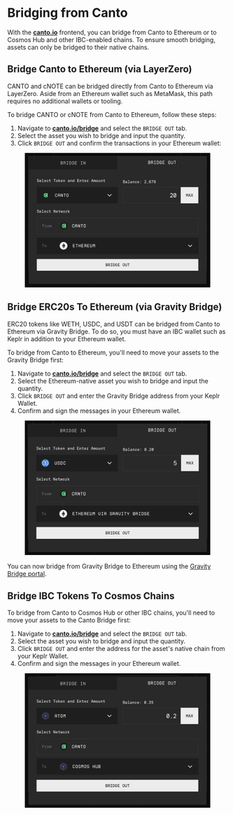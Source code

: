 # Bridging from Canto

With the [**canto.io**](https://canto.io/bridge) frontend, you can bridge from Canto to Ethereum or to Cosmos Hub and other IBC-enabled chains. To ensure smooth bridging, assets can only be bridged to their native chains.

## Bridge Canto to Ethereum (via LayerZero) <a href="#to-ethereum" id="to-ethereum"></a>

CANTO and cNOTE can be bridged directly from Canto to Ethereum via LayerZero. Aside from an Ethereum wallet such as MetaMask, this path requires no additional wallets or tooling.

To bridge CANTO or cNOTE from Canto to Ethereum, follow these steps:

1. Navigate to [**canto.io/bridge**](https://canto.io/bridge) and select the `BRIDGE OUT` tab.
2. Select the asset you wish to bridge and input the quantity.
3. Click `BRIDGE OUT` and confirm the transactions in your Ethereum wallet:

<figure><img src="../../.gitbook/assets/bridge-out.png" alt=""><figcaption></figcaption></figure>

## Bridge ERC20s To Ethereum (via Gravity Bridge) <a href="#to-ethereum" id="to-ethereum"></a>

ERC20 tokens like WETH, USDC, and USDT can be bridged from Canto to Ethereum via Gravity Bridge. To do so, you must have an IBC wallet such as Keplr in addition to your Ethereum wallet.

To bridge from Canto to Ethereum, you'll need to move your assets to the Gravity Bridge first:

1. Navigate to [**canto.io/bridge**](https://canto.io/bridge) and select the `BRIDGE OUT` tab.
2. Select the Ethereum-native asset you wish to bridge and input the quantity.
3. Click `BRIDGE OUT` and enter the Gravity Bridge address from your Keplr Wallet.
4. Confirm and sign the messages in your Ethereum wallet.

<figure><img src="../../.gitbook/assets/bridge-out-grav.png" alt=""><figcaption></figcaption></figure>

You can now bridge from Gravity Bridge to Ethereum using the [Gravity Bridge portal](https://bridge.blockscape.network/).

## Bridge IBC Tokens To Cosmos Chains

To bridge from Canto to Cosmos Hub or other IBC chains, you'll need to move your assets to the Canto Bridge first:

1. Navigate to [**canto.io/bridge**](https://canto.io/bridge) and select the `BRIDGE OUT` tab.
2. Select the asset you wish to bridge and input the quantity.
3. Click `BRIDGE OUT` and enter the address for the asset's native chain from your Keplr Wallet.
4. Confirm and sign the messages in your Ethereum wallet.

<figure><img src="../../.gitbook/assets/bridge-out-cosmos.png" alt=""><figcaption></figcaption></figure>

